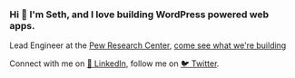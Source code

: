 ### Hi 👋 I'm Seth, and I love building WordPress powered web apps.

Lead Engineer at the [Pew Research Center](https://www.pewresearch.org), [come see what we're building](https://github.com/pewresearch?q=prc-&type=all&language=&sort=)

Connect with me on [💼 LinkedIn](https://www.linkedin.com/in/sethrubenstein/), follow me on [🐦 Twitter](https://www.twitter.com/sethrubenstein).
